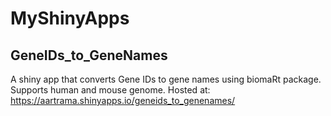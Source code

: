 # MyShinyApps

## GeneIDs_to_GeneNames
A shiny app that converts Gene IDs to gene names using biomaRt package. Supports human and mouse genome. Hosted at:
https://aartrama.shinyapps.io/geneids_to_genenames/
 
